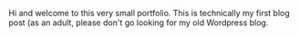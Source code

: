 Hi and welcome to this very small portfolio. This is technically my first blog post (as an adult, please don't go looking for my old Wordpress blog.
